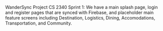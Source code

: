 WanderSync Project CS 2340
Sprint 1: We have a main splash page, login and register pages that are synced with Firebase, and placeholder main feature screens including Destination, Logistics, Dining, Accomodations, Transportation, and Community.


